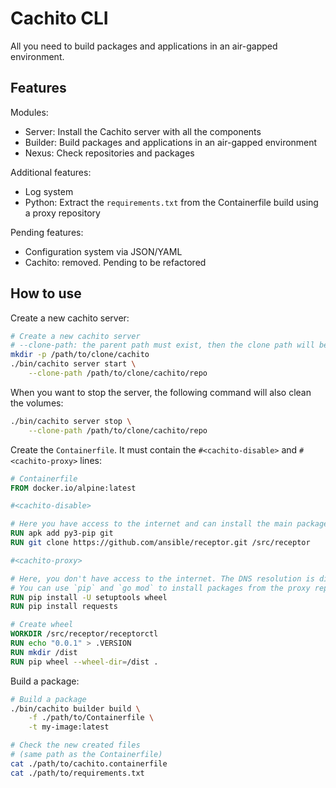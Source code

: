 # Cachito CLI

All you need to build packages and applications in an air-gapped environment.

## Features

Modules:
- Server: Install the Cachito server with all the components
- Builder: Build packages and applications in an air-gapped environment
- Nexus: Check repositories and packages

Additional features:
- Log system
- Python: Extract the `requirements.txt` from the Containerfile build using a proxy repository

Pending features:

- Configuration system via JSON/YAML
- Cachito: removed. Pending to be refactored


## How to use

Create a new cachito server:

```bash
# Create a new cachito server
# --clone-path: the parent path must exist, then the clone path will be created
mkdir -p /path/to/clone/cachito
./bin/cachito server start \
    --clone-path /path/to/clone/cachito/repo
```

When you want to stop the server, the following command will also clean the volumes:

```bash
./bin/cachito server stop \
    --clone-path /path/to/clone/cachito/repo
```

Create the `Containerfile`. It must contain the `#<cachito-disable>` and `#<cachito-proxy>` lines:

```dockerfile
# Containerfile
FROM docker.io/alpine:latest

#<cachito-disable>

# Here you have access to the internet and can install the main packages
RUN apk add py3-pip git
RUN git clone https://github.com/ansible/receptor.git /src/receptor

#<cachito-proxy>

# Here, you don't have access to the internet. The DNS resolution is disabled.
# You can use `pip` and `go mod` to install packages from the proxy repositories.
RUN pip install -U setuptools wheel
RUN pip install requests

# Create wheel
WORKDIR /src/receptor/receptorctl
RUN echo "0.0.1" > .VERSION
RUN mkdir /dist
RUN pip wheel --wheel-dir=/dist .
```

Build a package:

```bash
# Build a package
./bin/cachito builder build \
    -f ./path/to/Containerfile \
    -t my-image:latest

# Check the new created files
# (same path as the Containerfile)
cat ./path/to/cachito.containerfile
cat ./path/to/requirements.txt
```
